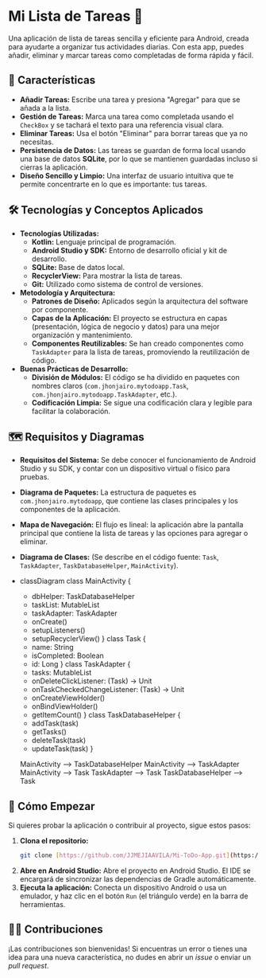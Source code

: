 # Mi Lista de Tareas 📝

Una aplicación de lista de tareas sencilla y eficiente para Android, creada para ayudarte a organizar tus actividades diarias. Con esta app, puedes añadir, eliminar y marcar tareas como completadas de forma rápida y fácil.

## 🌟 Características

* **Añadir Tareas:** Escribe una tarea y presiona "Agregar" para que se añada a la lista.
* **Gestión de Tareas:** Marca una tarea como completada usando el `CheckBox` y se tachará el texto para una referencia visual clara.
* **Eliminar Tareas:** Usa el botón "Eliminar" para borrar tareas que ya no necesitas.
* **Persistencia de Datos:** Las tareas se guardan de forma local usando una base de datos **SQLite**, por lo que se mantienen guardadas incluso si cierras la aplicación.
* **Diseño Sencillo y Limpio:** Una interfaz de usuario intuitiva que te permite concentrarte en lo que es importante: tus tareas.

## 🛠️ Tecnologías y Conceptos Aplicados

* **Tecnologías Utilizadas:**
    * **Kotlin:** Lenguaje principal de programación.
    * **Android Studio y SDK:** Entorno de desarrollo oficial y kit de desarrollo.
    * **SQLite:** Base de datos local.
    * **RecyclerView:** Para mostrar la lista de tareas.
    * **Git:** Utilizado como sistema de control de versiones.
* **Metodología y Arquitectura:**
    * **Patrones de Diseño:** Aplicados según la arquitectura del software por componente.
    * **Capas de la Aplicación:** El proyecto se estructura en capas (presentación, lógica de negocio y datos) para una mejor organización y mantenimiento.
    * **Componentes Reutilizables:** Se han creado componentes como `TaskAdapter` para la lista de tareas, promoviendo la reutilización de código.
* **Buenas Prácticas de Desarrollo:**
    * **División de Módulos:** El código se ha dividido en paquetes con nombres claros (`com.jhonjairo.mytodoapp.Task`, `com.jhonjairo.mytodoapp.TaskAdapter`, etc.).
    * **Codificación Limpia:** Se sigue una codificación clara y legible para facilitar la colaboración.

## 🗺️ Requisitos y Diagramas

* **Requisitos del Sistema:** Se debe conocer el funcionamiento de Android Studio y su SDK, y contar con un dispositivo virtual o físico para pruebas.
* **Diagrama de Paquetes:** La estructura de paquetes es `com.jhonjairo.mytodoapp`, que contiene las clases principales y los componentes de la aplicación.
* **Mapa de Navegación:** El flujo es lineal: la aplicación abre la pantalla principal que contiene la lista de tareas y las opciones para agregar o eliminar.
* **Diagrama de Clases:** (Se describe en el código fuente: `Task`, `TaskAdapter`, `TaskDatabaseHelper`, `MainActivity`).
 
* classDiagram
  class MainActivity {
  + dbHelper: TaskDatabaseHelper
  + taskList: MutableList<Task>
  + taskAdapter: TaskAdapter
  + onCreate()
  + setupListeners()
  + setupRecyclerView()
  }
  class Task {
  + name: String
  + isCompleted: Boolean
  + id: Long
  }
  class TaskAdapter {
  - tasks: MutableList<Task>
  - onDeleteClickListener: (Task) -> Unit
  - onTaskCheckedChangeListener: (Task) -> Unit
  + onCreateViewHolder()
  + onBindViewHolder()
  + getItemCount()
  }
  class TaskDatabaseHelper {
  + addTask(task)
  + getTasks()
  + deleteTask(task)
  + updateTask(task)
  }

  MainActivity --> TaskDatabaseHelper
  MainActivity --> TaskAdapter
  MainActivity --> Task
  TaskAdapter --> Task
  TaskDatabaseHelper --> Task

## 🚀 Cómo Empezar

Si quieres probar la aplicación o contribuir al proyecto, sigue estos pasos:

1.  **Clona el repositorio:**
    ```bash
    git clone [https://github.com/JJMEJIAAVILA/Mi-ToDo-App.git](https://github.com/JJMEJIAAVILA/Mi-ToDo-App.git)
    ```
2.  **Abre en Android Studio:**
    Abre el proyecto en Android Studio. El IDE se encargará de sincronizar las dependencias de Gradle automáticamente.
3.  **Ejecuta la aplicación:**
    Conecta un dispositivo Android o usa un emulador, y haz clic en el botón `Run` (el triángulo verde) en la barra de herramientas.

## 🧑‍💻 Contribuciones

¡Las contribuciones son bienvenidas! Si encuentras un error o tienes una idea para una nueva característica, no dudes en abrir un *issue* o enviar un *pull request*.